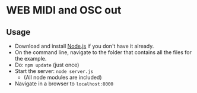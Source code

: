 # WEB MIDI and OSC out

## Usage

* Download and install [Node.js](https://nodejs.org/) if you don't have it already.
* On the command line, navigate to the folder that contains all the files for the example.
* Do: `npm update` (just once)
* Start the server: `node server.js`
   - (All node modules are included)
* Navigate in a browser to `localhost:8000`
